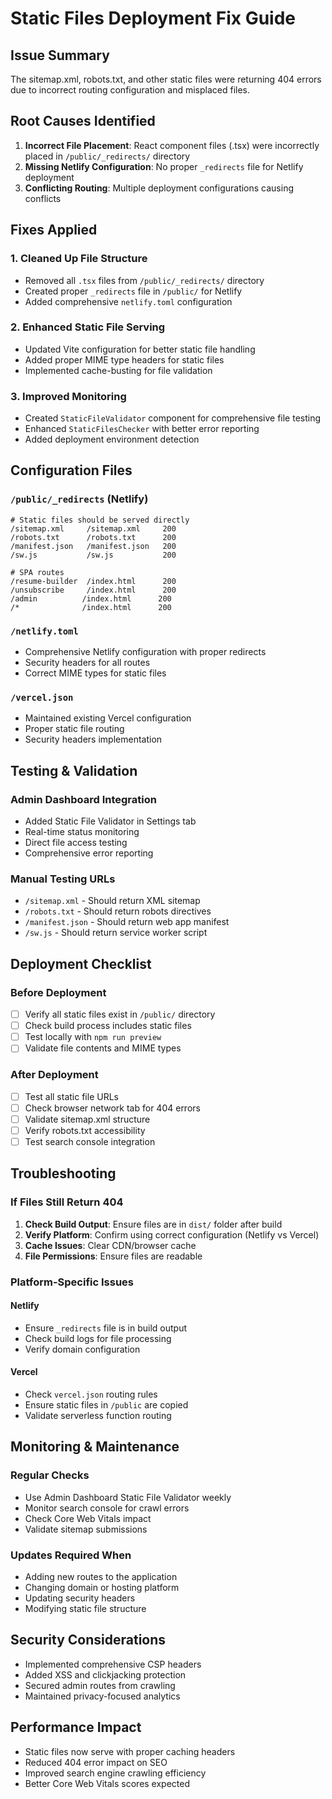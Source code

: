 # Static Files Deployment Fix Guide

## Issue Summary
The sitemap.xml, robots.txt, and other static files were returning 404 errors due to incorrect routing configuration and misplaced files.

## Root Causes Identified
1. **Incorrect File Placement**: React component files (.tsx) were incorrectly placed in `/public/_redirects/` directory
2. **Missing Netlify Configuration**: No proper `_redirects` file for Netlify deployment
3. **Conflicting Routing**: Multiple deployment configurations causing conflicts

## Fixes Applied

### 1. Cleaned Up File Structure
- Removed all `.tsx` files from `/public/_redirects/` directory
- Created proper `_redirects` file in `/public/` for Netlify
- Added comprehensive `netlify.toml` configuration

### 2. Enhanced Static File Serving
- Updated Vite configuration for better static file handling
- Added proper MIME type headers for static files
- Implemented cache-busting for file validation

### 3. Improved Monitoring
- Created `StaticFileValidator` component for comprehensive file testing
- Enhanced `StaticFilesChecker` with better error reporting
- Added deployment environment detection

## Configuration Files

### `/public/_redirects` (Netlify)
```
# Static files should be served directly
/sitemap.xml     /sitemap.xml     200
/robots.txt      /robots.txt      200
/manifest.json   /manifest.json   200
/sw.js           /sw.js           200

# SPA routes
/resume-builder  /index.html      200
/unsubscribe     /index.html      200
/admin          /index.html      200
/*              /index.html      200
```

### `/netlify.toml`
- Comprehensive Netlify configuration with proper redirects
- Security headers for all routes
- Correct MIME types for static files

### `/vercel.json`
- Maintained existing Vercel configuration
- Proper static file routing
- Security headers implementation

## Testing & Validation

### Admin Dashboard Integration
- Added Static File Validator in Settings tab
- Real-time status monitoring
- Direct file access testing
- Comprehensive error reporting

### Manual Testing URLs
- `/sitemap.xml` - Should return XML sitemap
- `/robots.txt` - Should return robots directives
- `/manifest.json` - Should return web app manifest
- `/sw.js` - Should return service worker script

## Deployment Checklist

### Before Deployment
- [ ] Verify all static files exist in `/public/` directory
- [ ] Check build process includes static files
- [ ] Test locally with `npm run preview`
- [ ] Validate file contents and MIME types

### After Deployment
- [ ] Test all static file URLs
- [ ] Check browser network tab for 404 errors
- [ ] Validate sitemap.xml structure
- [ ] Verify robots.txt accessibility
- [ ] Test search console integration

## Troubleshooting

### If Files Still Return 404
1. **Check Build Output**: Ensure files are in `dist/` folder after build
2. **Verify Platform**: Confirm using correct configuration (Netlify vs Vercel)
3. **Cache Issues**: Clear CDN/browser cache
4. **File Permissions**: Ensure files are readable

### Platform-Specific Issues

#### Netlify
- Ensure `_redirects` file is in build output
- Check build logs for file processing
- Verify domain configuration

#### Vercel
- Check `vercel.json` routing rules
- Ensure static files in `/public` are copied
- Validate serverless function routing

## Monitoring & Maintenance

### Regular Checks
- Use Admin Dashboard Static File Validator weekly
- Monitor search console for crawl errors
- Check Core Web Vitals impact
- Validate sitemap submissions

### Updates Required When
- Adding new routes to the application
- Changing domain or hosting platform
- Updating security headers
- Modifying static file structure

## Security Considerations
- Implemented comprehensive CSP headers
- Added XSS and clickjacking protection
- Secured admin routes from crawling
- Maintained privacy-focused analytics

## Performance Impact
- Static files now serve with proper caching headers
- Reduced 404 error impact on SEO
- Improved search engine crawling efficiency
- Better Core Web Vitals scores expected